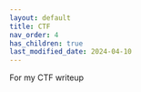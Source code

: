 ```yaml
---
layout: default
title: CTF
nav_order: 4
has_children: true
last_modified_date: 2024-04-10
---
```


For my CTF writeup
